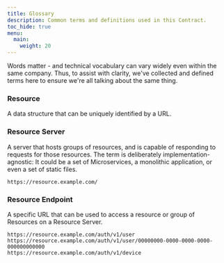 ```yaml
---
title: Glossary
description: Common terms and definitions used in this Contract.
toc_hide: true
menu:
  main:
    weight: 20
---
```


Words matter - and technical vocabulary can vary widely even within the same company. Thus, to assist with clarity,
we've collected and defined terms here to ensure we're all talking about the same thing.

### Resource
A data structure that can be uniquely identified by a URL.

### Resource Server
A server that hosts groups of resources, and is capable of responding to requests for those resources.
The term is deliberately implementation-agnostic: It could be a set of Microservices, a monolithic application, or even
a set of static files.

```
https://resource.example.com/
```

### Resource Endpoint
A specific URL that can be used to access a resource or group of Resources on a Resource Server.

```
https://resource.example.com/auth/v1/user
https://resource.example.com/auth/v1/user/00000000-0000-0000-0000-000000000000
https://resource.example.com/auth/v1/device
```
